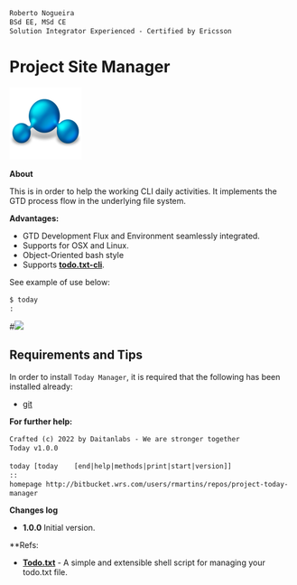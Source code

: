 ```
Roberto Nogueira  
BSd EE, MSd CE
Solution Integrator Experienced - Certified by Ericsson
```
# Project Site Manager

![project image](images/project.png)

**About**

This is in order to help the working CLI daily activities. It implements the GTD process flow in the underlying file system.

**Advantages:**

* GTD Development Flux and Environment seamlessly integrated.
* Supports for OSX and Linux.
* Object-Oriented bash style
* Supports [**todo.txt-cli**](https://github.com/todotxt/todo.txt-cli).

See example of use below:

```shell
$ today
:
```

#![](images/screenshot1.png)

## Requirements and Tips

In order to install `Today Manager`, it is required that the following has been installed already:

* [git](https://git-scm.com/book/en/v2/Getting-Started-Installing-Git)

**For further help:**

```shell
Crafted (c) 2022 by Daitanlabs - We are stronger together 
Today v1.0.0

today [today    [end|help|methods|print|start|version]]
::
homepage http://bitbucket.wrs.com/users/rmartins/repos/project-today-manager
```

**Changes log**

* **1.0.0** Initial version.

**Refs:
* **[Todo.txt](http://todotxt.org)** - A simple and extensible shell script for managing your todo.txt file.

